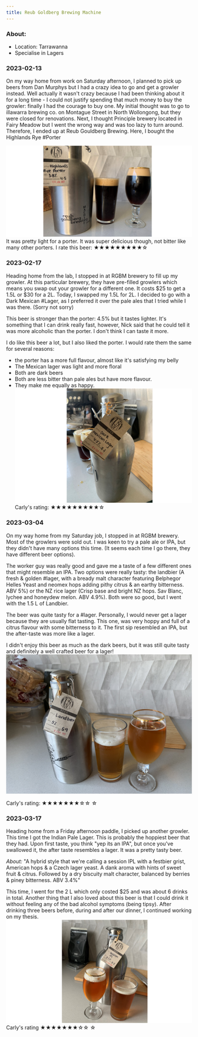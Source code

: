 ```yaml
---
title: Reub Goldberg Brewing Machine
---
```

### About: 
- Location: Tarrawanna
- Specialise in Lagers
### 2023-02-13 
On my way home from work on Saturday afternoon, I planned to pick up beers from Dan Murphys but I had a crazy idea to go and get a growler instead. Well actually it wasn't crazy because I had been thinking about it for a long time - I could not justify spending that much money to buy the growler: finally I had the courage to buy one. My initial thought was to go to illawarra brewing co. on Montague Street in North Wollongong, but they were closed for renovations. Next, I thought Principle brewery located in Fairy Meadow but I went the wrong way and was too lazy to turn around. Therefore, I ended up at Reub Gouldberg Brewing. Here, I bought the Highlands Rye #Porter


![Highlands porter](../pictures/rgbm-highlands.png)
It was pretty light for a porter. It was super delicious though, not bitter like many other porters. I rate this beer:  ★★★★★★★★★☆ 

### 2023-02-17
Heading home from the lab, I stopped in at RGBM brewery to fill up my growler. At this particular brewery, they have pre-filled growlers which means you swap out your growler for a different one. It costs $25 to get a 1.5L or $30 for a 2L. Today, I swapped my 1.5L for 2L. I decided to go with a Dark Mexican #Lager, as I preferred it over the pale ales that I tried while I was there. (Sorry not sorry)

This beer is stronger than the porter: 4.5% but it tastes lighter. It's something that I can drink really fast, however, Nick said that he could tell it was more alcoholic than the porter. I don't think I can taste it more. 

I do like this beer a lot, but I also liked the porter. I would rate them the same for several reasons: 
- the porter has a more full flavour, almost like it's satisfying my belly 
- The Mexican lager was light and more floral 
- Both are dark beers
- Both are less bitter than pale ales but have more flavour. 
- They make me equally as happy. 
![Dark Mexican lager](../../restaurants-and-bars/pictures/food-craftbeer-rgbm-darklager.png)
Carly's rating: ★★★★★★★★★☆ 

### 2023-03-04
On my way home from my Saturday job, I stopped in at RGBM brewery. Most of the growlers were sold out. I was keen to try a pale ale or IPA, but they didn't have many options this time. (It seems each time I go there, they have different beer options).

The worker guy was really good and gave me a taste of a few different ones that might resemble an IPA. Two options were really tasty: the landbier (A fresh & golden #lager, with a bready malt character featuring Belphegor Helles Yeast and neomex hops adding pithy citrus & an earthy bitterness. ABV 5%) or the NZ rice lager (Crisp base and bright NZ hops. Sav Blanc, lychee and honeydew melon. ABV 4.9%). Both were so good, but I went with the 1.5 L of Landbier. 

The beer was quite tasty for a #lager. Personally, I would never get a lager because they are usually flat tasting. This one, was very hoppy and full of a citrus flavour with some bitterness to it. The first sip resembled an IPA, but the after-taste was more like a lager. 

I didn't enjoy this beer as much as the dark beers, but it was still quite tasty and definitely a well crafted beer for a lager! 
![Landbier](../pictures/craft-beer-rgbm-landbier.jpg)

Carly's rating: ★★★★★★★☆☆ ☆

### 2023-03-17
Heading home from a Friday afternoon paddle, I picked up another growler. This time I got the Indian Pale Lager. This is probably the hoppiest beer that they had. Upon first taste, you think "yep its an IPA", but once you've swallowed it, the after taste resembles a lager. It was a pretty tasty beer. 

*About:* 
"A hybrid style that we're calling a session IPL with a festbier grist, American hops & a Czech lager yeast. A dank aroma with hints of sweet fruit & citrus. Followed by a dry biscuity malt character, balanced by berries & piney bitterness. ABV 3.4%"

This time, I went for the 2 L which only costed $25 and was about 6 drinks in total. Another thing that I also loved about this beer is that I could drink it without feeling any of the bad alcohol symptoms (being tipsy). After drinking three beers before, during and after our dinner, I continued working on my thesis. 
![IPL](../pictures/craftbeer-rgbm-session-ipl.png)
Carly's rating ★★★★★★★☆☆ ☆






